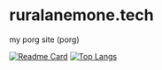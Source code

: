 # ruralanemone.tech
my porg site (porg)

[![Readme Card](https://github-readme-stats.vercel.app/api/pin/?username=ruralanemone&repo=ruralanemone.tech)](https://github.com/ruralanemone/ruralanemone.tech)
[![Top Langs](https://github-readme-stats.vercel.app/api/top-langs/?username=ruralanemone)](https://github.com/ruralanemone/ruralanemone.tech)
